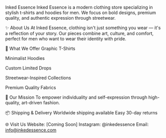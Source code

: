 Inked Essence
Inked Essence is a modern clothing store specializing in stylish t-shirts and hoodies for men. We focus on bold designs, premium quality, and authentic expression through streetwear.

✨ About Us
At Inked Essence, clothing isn't just something you wear — it's a reflection of your story. Our pieces combine art, culture, and comfort, perfect for men who want to wear their identity with pride.

👕 What We Offer
Graphic T-Shirts

Minimalist Hoodies

Custom Limited Drops

Streetwear-Inspired Collections

Premium Quality Fabrics

🎯 Our Mission
To empower individuality and self-expression through high-quality, art-driven fashion.

📦 Shipping & Delivery
Worldwide shipping available
Easy 30-day returns

🌐 Visit Us
Website: [Coming Soon]
Instagram: @inkedessence
Email: info@inkedessence.com
